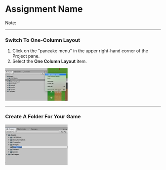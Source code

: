 # Assignment Name

Note:

---

### Switch To One-Column Layout

1. Click on the "pancake menu" in the upper right-hand corner of the Project pane.
1. Select the **One Column Layout** item.

<img src="assets/one-column-layout.png" width="40%" float="right">

---

### Create A Folder For Your Game

<img src="assets/new-folder.png" width="40%" float="right">
